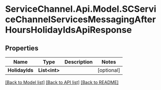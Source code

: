 # ServiceChannel.Api.Model.SCServiceChannelServicesMessagingAfterHoursHolidayIdsApiResponse

## Properties

Name | Type | Description | Notes
------------ | ------------- | ------------- | -------------
**HolidayIds** | **List&lt;int&gt;** |  | [optional] 

[[Back to Model list]](../README.md#documentation-for-models) [[Back to API list]](../README.md#documentation-for-api-endpoints) [[Back to README]](../README.md)

